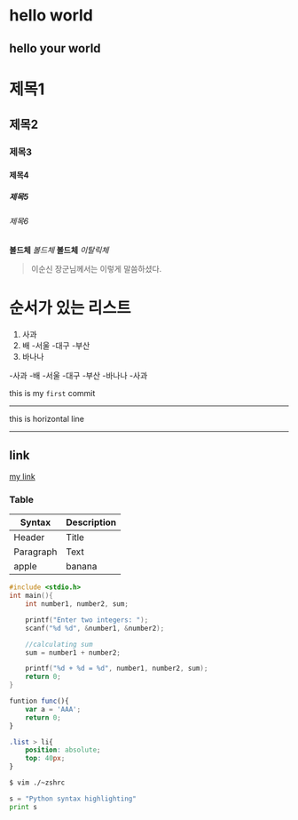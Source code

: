 # hello world
## hello your world

# 제목1
## 제목2
### 제목3
#### 제목4
##### 제목5
###### 제목6

**볼드체**
*볼드체*
__볼드체__
_이탈릭체_

> 이순신 장군님께서는 이렇게 말씀하셨다.

# 순서가 있는 리스트

1. 사과
2. 배
    -서울
    -대구
    -부산
3. 바나나

-사과
-배
    -서울
    -대구
    -부산
-바나나
-사과

this is my `first` commit

---

this is horizontal line

---

## link
[my link](http://www.google.com)

### Table
| Syntax | Description |
| ----------- | ----------- |
| Header | Title | Title |
| Paragraph | Text | Title |
| apple | banana | Title |

```c
#include <stdio.h>
int main(){
    int number1, number2, sum;

    printf("Enter two integers: ");
    scanf("%d %d", &number1, &number2);

    //calculating sum
    sum = number1 + number2;

    printf("%d + %d = %d", number1, number2, sum);
    return 0;
}
```

```javascript
funtion func(){
    var a = 'AAA';
    return 0;
}
```

```css
.list > li{
    position: absolute;
    top: 40px;
}
```

```bash
$ vim ./~zshrc
```

```python
s = "Python syntax highlighting"
print s
```
